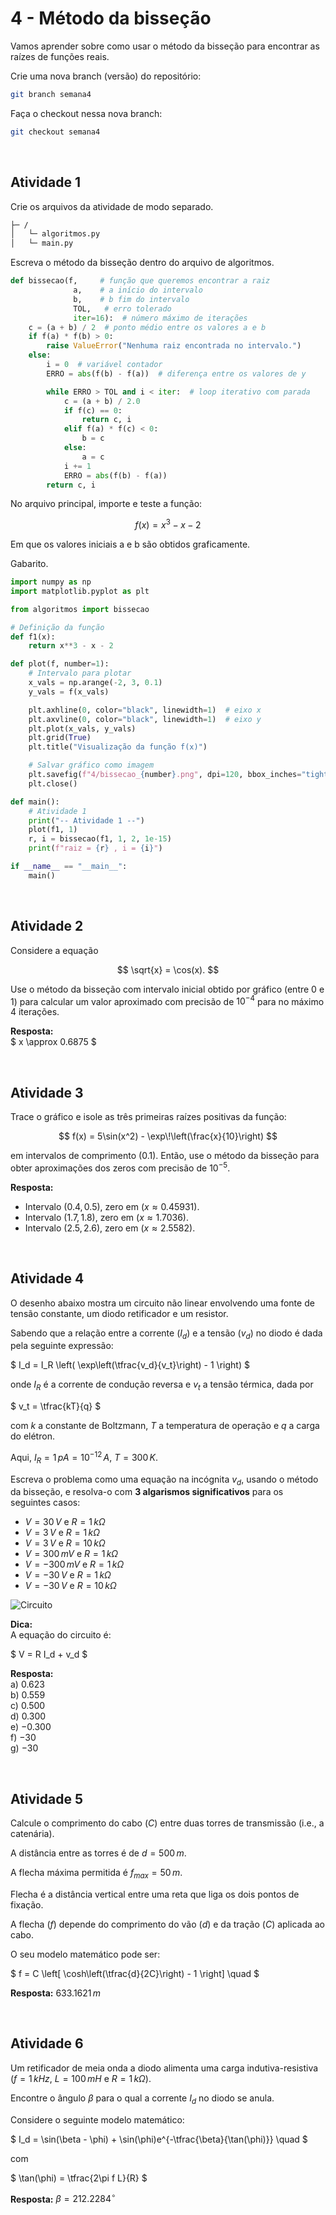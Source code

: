 # 4 - Método da bisseção
Vamos aprender sobre como usar o método da bisseção para encontrar as raízes de funções reais.

Crie uma nova branch (versão) do repositório:

```bash
git branch semana4
```

Faça o checkout nessa nova branch:

```bash
git checkout semana4
```

<br/>

## Atividade 1
Crie os arquivos da atividade de modo separado.

```txt
├─ /
│   └─ algoritmos.py
│   └─ main.py
```

Escreva o método da bisseção dentro do arquivo de algoritmos.

```python
def bissecao(f,     # função que queremos encontrar a raiz
              a,    # a início do intervalo
              b,    # b fim do intervalo
              TOL,   # erro tolerado
              iter=16):  # número máximo de iterações
    c = (a + b) / 2  # ponto médio entre os valores a e b
    if f(a) * f(b) > 0:
        raise ValueError("Nenhuma raiz encontrada no intervalo.")
    else:
        i = 0  # variável contador
        ERRO = abs(f(b) - f(a))  # diferença entre os valores de y

        while ERRO > TOL and i < iter:  # loop iterativo com parada
            c = (a + b) / 2.0
            if f(c) == 0:
                return c, i
            elif f(a) * f(c) < 0:
                b = c
            else:
                a = c
            i += 1
            ERRO = abs(f(b) - f(a))
        return c, i
```

No arquivo principal, importe e teste a função:  

$$
f(x) = x^3 - x - 2
$$

Em que os valores iniciais a e b são obtidos graficamente.

Gabarito.

```python
import numpy as np
import matplotlib.pyplot as plt

from algoritmos import bissecao

# Definição da função
def f1(x):
    return x**3 - x - 2

def plot(f, number=1):
    # Intervalo para plotar
    x_vals = np.arange(-2, 3, 0.1)
    y_vals = f(x_vals)

    plt.axhline(0, color="black", linewidth=1)  # eixo x
    plt.axvline(0, color="black", linewidth=1)  # eixo y
    plt.plot(x_vals, y_vals)
    plt.grid(True)
    plt.title("Visualização da função f(x)")

    # Salvar gráfico como imagem
    plt.savefig(f"4/bissecao_{number}.png", dpi=120, bbox_inches="tight")
    plt.close()

def main():
    # Atividade 1
    print("-- Atividade 1 --")
    plot(f1, 1)
    r, i = bissecao(f1, 1, 2, 1e-15)
    print(f"raiz = {r} , i = {i}")

if __name__ == "__main__":
    main()
```

<br/>

## Atividade 2
Considere a equação  

$$
\sqrt{x} = \cos(x).
$$  

Use o método da bisseção com intervalo inicial obtido por gráfico (entre 0 e 1) para calcular um valor aproximado com precisão de $10^{-4}$ para no máximo 4 iterações.

**Resposta:**  
$
x \approx 0.6875
$ 

<br/>

## Atividade 3
Trace o gráfico e isole as três primeiras raízes positivas da função:  

$$
f(x) = 5\sin(x^2) - \exp\!\left(\frac{x}{10}\right)
$$  

em intervalos de comprimento $(0.1)$. Então, use o método da bisseção para obter aproximações dos zeros com precisão de $10^{-5}$.  

**Resposta:**  

- Intervalo $(0.4, 0.5)$, zero em $(x \approx 0.45931)$.  
- Intervalo $(1.7, 1.8)$, zero em $(x \approx 1.7036)$.  
- Intervalo $(2.5, 2.6)$, zero em $(x \approx 2.5582)$.  

<br/>

## Atividade 4
O desenho abaixo mostra um circuito não linear envolvendo uma fonte de tensão constante, um diodo retificador e um resistor.  

Sabendo que a relação entre a corrente ($I_d$) e a tensão ($v_d$) no diodo é dada pela seguinte expressão:

$ I_d = I_R \left( \exp\left(\tfrac{v_d}{v_t}\right) - 1 \right) $

onde $I_R$ é a corrente de condução reversa e $v_t$ a tensão térmica, dada por  

$ v_t = \tfrac{kT}{q} $

com $k$ a constante de Boltzmann, $T$ a temperatura de operação e $q$ a carga do elétron.  

Aqui, $I_R = 1\,pA = 10^{-12}\,A$, $T = 300\,K$.  

Escreva o problema como uma equação na incógnita $v_d$, usando o método da bisseção, e resolva-o com **3 algarismos significativos** para os seguintes casos:

- $V = 30 \, V$ e $R = 1 \, k\Omega$  
- $V = 3 \, V$ e $R = 1 \, k\Omega$  
- $V = 3 \, V$ e $R = 10 \, k\Omega$  
- $V = 300 \, mV$ e $R = 1 \, k\Omega$  
- $V = -300 \, mV$ e $R = 1 \, k\Omega$  
- $V = -30 \, V$ e $R = 1 \, k\Omega$  
- $V = -30 \, V$ e $R = 10 \, k\Omega$  

![Circuito](https://www.ufrgs.br/reamat/CalculoNumerico/livro-py/main4x.png)

**Dica:**  
A equação do circuito é:

$ V = R I_d + v_d $

**Resposta:**  
a) $0.623$  
b) $0.559$  
c) $0.500$  
d) $0.300$  
e) $-0.300$  
f) $-30$  
g) $-30$

<br/>

## Atividade 5
Calcule o comprimento do cabo ($C$) entre duas torres de transmissão (i.e., a catenária).  

A distância entre as torres é de $d = 500 \, m$.  

A flecha máxima permitida é $f_{max} = 50 \, m$.  

Flecha é a distância vertical entre uma reta que liga os dois pontos de fixação.  

A flecha ($f$) depende do comprimento do vão ($d$) e da tração ($C$) aplicada ao cabo.  

O seu modelo matemático pode ser:

$ f = C \left[ \cosh\left(\tfrac{d}{2C}\right) - 1 \right] \quad $

**Resposta:** $633.1621 \, m$

<br/>

## Atividade 6
Um retificador de meia onda a diodo alimenta uma carga indutiva-resistiva ($f = 1 \, kHz$, $L = 100 \, mH$ e $R = 1 \, k\Omega$).  

Encontre o ângulo $\beta$ para o qual a corrente $I_d$ no diodo se anula.  

Considere o seguinte modelo matemático:

$ I_d = \sin(\beta - \phi) + \sin(\phi)e^{-\tfrac{\beta}{\tan(\phi)}} \quad $

com  

$ \tan(\phi) = \tfrac{2\pi f L}{R} $

**Resposta:** $\beta = 212.2284^\circ$
